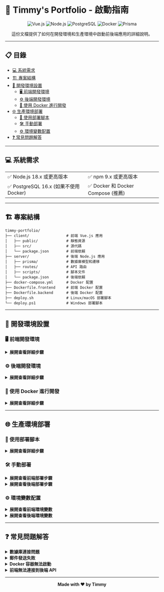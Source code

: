 # 🌟 Timmy's Portfolio - 啟動指南

<div align="center">

![Vue.js](https://img.shields.io/badge/Vue.js-4FC08D?style=for-the-badge&logo=vue.js&logoColor=white)
![Node.js](https://img.shields.io/badge/Node.js-339933?style=for-the-badge&logo=nodedotjs&logoColor=white)
![PostgreSQL](https://img.shields.io/badge/PostgreSQL-4169E1?style=for-the-badge&logo=postgresql&logoColor=white)
![Docker](https://img.shields.io/badge/Docker-2496ED?style=for-the-badge&logo=docker&logoColor=white)
![Prisma](https://img.shields.io/badge/Prisma-2D3748?style=for-the-badge&logo=prisma&logoColor=white)

</div>

<p align="center">
這份文檔提供了如何在開發環境和生產環境中啟動前後端應用的詳細說明。
</p>

---

## 📋 目錄

- [💻 系統需求](#-系統需求)
- [🏗️ 專案結構](#️-專案結構)
- [🚀 開發環境設置](#-開發環境設置)
  - [🖥️ 前端開發環境](#️-前端開發環境)
  - [⚙️ 後端開發環境](#️-後端開發環境)
  - [🐳 使用 Docker 進行開發](#-使用-docker-進行開發)
- [🌐 生產環境部署](#-生產環境部署)
  - [📜 使用部署腳本](#-使用部署腳本)
  - [🛠️ 手動部署](#️-手動部署)
  - [⚙️ 環境變數配置](#️-環境變數配置)
- [❓ 常見問題解答](#-常見問題解答)

---

## 💻 系統需求

<table>
  <tr>
    <td>✅ Node.js 18.x 或更高版本</td>
    <td>✅ npm 9.x 或更高版本</td>
  </tr>
  <tr>
    <td>✅ PostgreSQL 16.x (如果不使用 Docker)</td>
    <td>✅ Docker 和 Docker Compose (推薦)</td>
  </tr>
</table>

---

## 🏗️ 專案結構

```
timmy-portfolio/
├── client/                 # 前端 Vue.js 應用
│   ├── public/             # 靜態資源
│   ├── src/                # 源代碼
│   └── package.json        # 前端依賴
├── server/                 # 後端 Node.js 應用
│   ├── prisma/             # 數據庫模型和遷移
│   ├── routes/             # API 路由
│   ├── scripts/            # 腳本文件
│   └── package.json        # 後端依賴
├── docker-compose.yml      # Docker 配置
├── Dockerfile.frontend     # 前端 Docker 配置
├── Dockerfile.backend      # 後端 Docker 配置
├── deploy.sh               # Linux/macOS 部署腳本
└── deploy.ps1              # Windows 部署腳本
```

---

## 🚀 開發環境設置

### 🖥️ 前端開發環境

<details>
<summary><b>展開查看詳細步驟</b></summary>

1. 進入前端目錄：

```bash
cd client
```

2. 安裝依賴：

```bash
npm install
```

3. 創建 `.env` 文件並設置 API URL：

```
VITE_API_URL=http://localhost:5000
```

4. 啟動開發服務器：

```bash
npm run dev
```

前端應用將在 http://localhost:3000 運行。

</details>

### ⚙️ 後端開發環境

<details>
<summary><b>展開查看詳細步驟</b></summary>

1. 進入後端目錄：

```bash
cd server
```

2. 安裝依賴：

```bash
npm install
```

3. 創建 `.env` 文件並設置環境變數：

```
PORT=5000
NODE_ENV=development
DATABASE_URL=postgresql://username:password@localhost:5432/timmy_portfolio?schema=public
CORS_ORIGIN=http://localhost:3000
JWT_SECRET=your_jwt_secret_here
EMAIL_HOST=smtp.gmail.com
EMAIL_PORT=587
EMAIL_SECURE=false
EMAIL_USER=your-email@gmail.com
EMAIL_PASS=your-app-password
EMAIL_RECIPIENT=your-email@gmail.com
```

4. 設置數據庫：

```bash
npx prisma migrate dev
```

5. 初始化數據庫：

```bash
node scripts/init-db.js
```

6. 啟動開發服務器：

```bash
npm run dev
```

後端 API 將在 http://localhost:5000 運行。

</details>

### 🐳 使用 Docker 進行開發

<details>
<summary><b>展開查看詳細步驟</b></summary>

使用 Docker 是最簡單的開發方式，可以避免環境配置問題。

1. 在項目根目錄下運行：

```bash
# Linux/macOS
./deploy.sh

# Windows
.\deploy.ps1
```

或者手動運行 Docker Compose：

```bash
docker-compose up -d
```

這將啟動前端、後端和數據庫服務。前端將在 http://localhost:3000 運行，後端 API 將在 http://localhost:5000 運行。

</details>

---

## 🌐 生產環境部署

### 📜 使用部署腳本

<details>
<summary><b>展開查看詳細步驟</b></summary>

1. 確保已安裝 Docker 和 Docker Compose。

2. 修改環境變數文件以適應生產環境：
   - `server/.env`：設置生產環境的數據庫連接、郵件配置等
   - `client/.env`：設置正確的 API URL

3. 運行部署腳本：

```bash
# Linux/macOS
./deploy.sh

# Windows
.\deploy.ps1
```

</details>

### 🛠️ 手動部署

<details>
<summary><b>展開查看前端部署步驟</b></summary>

#### 前端部署

1. 進入前端目錄：

```bash
cd client
```

2. 安裝依賴：

```bash
npm install
```

3. 構建生產版本：

```bash
npm run build
```

4. 將 `dist` 目錄中的文件部署到您的 Web 服務器。

</details>

<details>
<summary><b>展開查看後端部署步驟</b></summary>

#### 後端部署

1. 進入後端目錄：

```bash
cd server
```

2. 安裝依賴（僅生產依賴）：

```bash
npm install --production
```

3. 設置環境變數（參見環境變數配置部分）。

4. 運行數據庫遷移：

```bash
npx prisma migrate deploy
```

5. 初始化數據庫：

```bash
node scripts/init-db.js
```

6. 啟動服務器：

```bash
npm start
```

</details>

### ⚙️ 環境變數配置

<details>
<summary><b>展開查看前端環境變數</b></summary>

#### 前端環境變數 (client/.env)

| 變數名 | 說明 | 示例 |
|:--------|:------|:------|
| `VITE_API_URL` | 後端 API 的 URL | http://api.example.com |

</details>

<details>
<summary><b>展開查看後端環境變數</b></summary>

#### 後端環境變數 (server/.env)

| 變數名 | 說明 | 示例 |
|:--------|:------|:------|
| `PORT` | 服務器端口 | 5000 |
| `NODE_ENV` | 環境模式 | production |
| `DATABASE_URL` | PostgreSQL 連接字符串 | postgresql://user:pass@host:5432/db |
| `CORS_ORIGIN` | 允許的跨域來源 | https://example.com |
| `JWT_SECRET` | JWT 令牌密鑰 | your_secret_key |
| `EMAIL_HOST` | SMTP 服務器 | smtp.gmail.com |
| `EMAIL_PORT` | SMTP 端口 | 587 |
| `EMAIL_SECURE` | 是否使用 SSL/TLS | false |
| `EMAIL_USER` | 郵箱用戶名 | your-email@gmail.com |
| `EMAIL_PASS` | 郵箱密碼或應用密碼 | your-app-password |
| `EMAIL_RECIPIENT` | 接收郵件的地址 | your-email@gmail.com |
| `ADMIN_EMAIL` | 管理員郵箱 | admin@example.com |
| `ADMIN_PASSWORD` | 管理員密碼 | secure_password |

</details>

---

## ❓ 常見問題解答

<details>
<summary><b>數據庫連接問題</b></summary>

如果遇到數據庫連接問題，請檢查：
- DATABASE_URL 環境變數是否正確
- PostgreSQL 服務是否運行
- 數據庫用戶是否有正確的權限

</details>

<details>
<summary><b>郵件發送失敗</b></summary>

如果聯繫表單郵件發送失敗，請檢查：
- EMAIL_* 環境變數是否正確配置
- 如果使用 Gmail，確保已設置應用密碼
- 檢查郵件服務器的防火牆設置

</details>

<details>
<summary><b>Docker 容器無法啟動</b></summary>

如果 Docker 容器無法啟動，請嘗試：
- 檢查 Docker 和 Docker Compose 是否正確安裝
- 運行 `docker-compose down` 然後重新啟動
- 檢查日誌 `docker-compose logs`

</details>

<details>
<summary><b>前端無法連接到後端 API</b></summary>

如果前端無法連接到後端 API，請檢查：
- VITE_API_URL 是否正確設置
- 後端服務是否正在運行
- CORS 設置是否正確

</details>

---

<div align="center">

**Made with ❤️ by Timmy**

</div>

